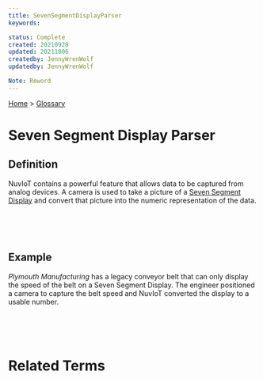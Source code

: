 ```yaml
---
title: SevenSegmentDisplayParser
keywords: 

status: Complete
created: 20210928
updated: 20211006
createdby: JennyWrenWolf
updatedby: JennyWrenWolf

Note: Reword
---
```

[Home](../Index.md) > [Glossary](./Index.md)

# Seven Segment Display Parser
## Definition
NuvIoT contains a powerful feature that allows data to be captured from analog devices.  A camera is used to take a picture of a [Seven Segment Display](https://en.wikipedia.org/wiki/Seven-segment_display) and convert that picture into the numeric representation of the data.

<br>
<br>
<br>

## Example
*Plymouth Manufacturing* has a legacy conveyor belt that can only display the speed of the belt on a Seven Segment Display.  The engineer positioned a camera to capture the belt speed and NuvIoT converted the display to a usable number.  

<br>
<br>
<br>

# Related Terms
